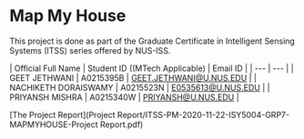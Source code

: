 # Map My House
This project is done as part of the Graduate Certificate in Intelligent Sensing Systems (ITSS) series offered by NUS-ISS.


| Official Full Name | Student ID ((MTech Applicable) | Email ID |
| --- | --- |
| GEET JETHWANI | A0215395B | GEET.JETHWANI@U.NUS.EDU |
| NACHIKETH DORAISWAMY | A0215523N | E0535613@U.NUS.EDU |
| PRIYANSH MISHRA | A0215340W | PRIYANSH@U.NUS.EDU |

[The Project Report](Project Report/ITSS-PM-2020-11-22-ISY5004-GRP7-MAPMYHOUSE-Project Report.pdf)

